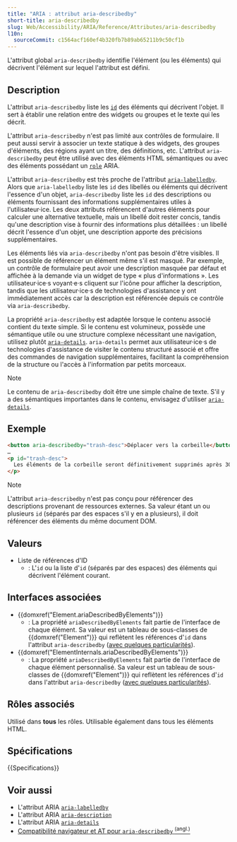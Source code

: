```yaml
---
title: "ARIA : attribut aria-describedby"
short-title: aria-describedby
slug: Web/Accessibility/ARIA/Reference/Attributes/aria-describedby
l10n:
  sourceCommit: c1564acf160ef4b320fb7b89ab65211b9c50cf1b
---
```


L'attribut global `aria-describedby` identifie l'élément (ou les éléments) qui décrivent l'élément sur lequel l'attribut est défini.

## Description

L'attribut `aria-describedby` liste les [`id`](/fr/docs/Web/HTML/Reference/Global_attributes/id) des éléments qui décrivent l'objet. Il sert à établir une relation entre des widgets ou groupes et le texte qui les décrit.

L'attribut `aria-describedby` n'est pas limité aux contrôles de formulaire. Il peut aussi servir à associer un texte statique à des widgets, des groupes d'éléments, des régions ayant un titre, des définitions, etc. L'attribut `aria-describedby` peut être utilisé avec des éléments HTML sémantiques ou avec des éléments possédant un [`role`](/fr/docs/Web/Accessibility/ARIA/Reference/Roles) ARIA.

L'attribut `aria-describedby` est très proche de l'attribut [`aria-labelledby`](/fr/docs/Web/Accessibility/ARIA/Reference/Attributes/aria-labelledby). Alors que `aria-labelledby` liste les `id` des libellés ou éléments qui décrivent l'essence d'un objet, `aria-describedby` liste les `id` des descriptions ou éléments fournissant des informations supplémentaires utiles à l'utilisateur·ice. Les deux attributs référencent d'autres éléments pour calculer une alternative textuelle, mais un libellé doit rester concis, tandis qu'une description vise à fournir des informations plus détaillées&nbsp;: un libellé décrit l'essence d'un objet, une description apporte des précisions supplémentaires.

Les éléments liés via `aria-describedby` n'ont pas besoin d'être visibles. Il est possible de référencer un élément même s'il est masqué. Par exemple, un contrôle de formulaire peut avoir une description masquée par défaut et affichée à la demande via un widget de type «&nbsp;plus d'informations&nbsp;». Les utilisateur·ice·s voyant·e·s cliquent sur l'icône pour afficher la description, tandis que les utilisateur·ice·s de technologies d'assistance y ont immédiatement accès car la description est référencée depuis ce contrôle via `aria-describedby`.


La propriété `aria-describedby` est adaptée lorsque le contenu associé contient du texte simple. Si le contenu est volumineux, possède une sémantique utile ou une structure complexe nécessitant une navigation, utilisez plutôt [`aria-details`](/fr/docs/Web/Accessibility/ARIA/Reference/Attributes/aria-details). `aria-details` permet aux utilisateur·ice·s de technologies d'assistance de visiter le contenu structuré associé et offre des commandes de navigation supplémentaires, facilitant la compréhension de la structure ou l'accès à l'information par petits morceaux.

> [!NOTE]
> Le contenu de `aria-describedby` doit être une simple chaîne de texte. S'il y a des sémantiques importantes dans le contenu, envisagez d'utiliser [`aria-details`](/fr/docs/Web/Accessibility/ARIA/Reference/Attributes/aria-details).

## Exemple

```html
<button aria-describedby="trash-desc">Déplacer vers la corbeille</button>
…
<p id="trash-desc">
  Les éléments de la corbeille seront définitivement supprimés après 30&nbsp;jours.
</p>
```

> [!NOTE]
> L'attribut `aria-describedby` n'est pas conçu pour référencer des descriptions provenant de ressources externes. Sa valeur étant un ou plusieurs `id` (séparés par des espaces s'il y en a plusieurs), il doit référencer des éléments du même document DOM.

## Valeurs

- Liste de références d'ID
  - : L'`id` ou la liste d'`id` (séparés par des espaces) des éléments qui décrivent l'élément courant.

## Interfaces associées

- {{domxref("Element.ariaDescribedByElements")}}
  - : La propriété `ariaDescribedByElements` fait partie de l'interface de chaque élément. Sa valeur est un tableau de sous-classes de {{domxref("Element")}} qui reflètent les références d'`id` dans l'attribut `aria-describedby` ([avec quelques particularités](/fr/docs/Web/API/Document_Object_Model/Reflected_attributes#références_déléments_reflétés)).
- {{domxref("ElementInternals.ariaDescribedByElements")}}
  - : La propriété `ariaDescribedByElements` fait partie de l'interface de chaque élément personnalisé. Sa valeur est un tableau de sous-classes de {{domxref("Element")}} qui reflètent les références d'`id` dans l'attribut `aria-describedby` ([avec quelques particularités](/fr/docs/Web/API/Document_Object_Model/Reflected_attributes#références_déléments_reflétés)).

## Rôles associés

Utilisé dans **tous** les rôles. Utilisable également dans tous les éléments HTML.

## Spécifications

{{Specifications}}

## Voir aussi

- L'attribut ARIA [`aria-labelledby`](/fr/docs/Web/Accessibility/ARIA/Reference/Attributes/aria-labelledby)
- L'attribut ARIA [`aria-description`](/fr/docs/Web/Accessibility/ARIA/Reference/Attributes/aria-description)
- L'attribut ARIA [`aria-details`](/fr/docs/Web/Accessibility/ARIA/Reference/Attributes/aria-details)
- [Compatibilité navigateur et AT pour `aria-describedby` <sup>(angl.)</sup>](https://a11ysupport.io/tech/aria/aria-describedby_attribute)
